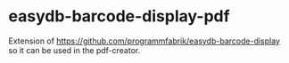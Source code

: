 # easydb-barcode-display-pdf

Extension of https://github.com/programmfabrik/easydb-barcode-display so it can be used in the pdf-creator.
